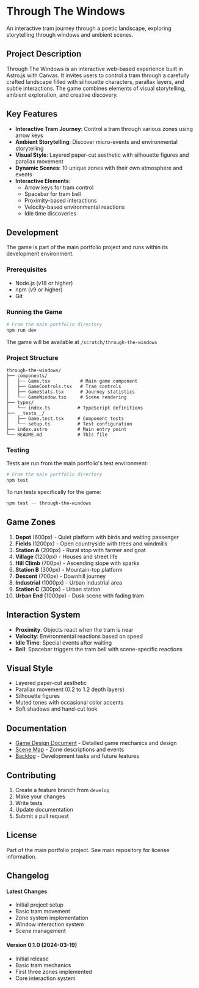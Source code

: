 # Through The Windows

An interactive tram journey through a poetic landscape, exploring storytelling through windows and ambient scenes.

## Project Description

Through The Windows is an interactive web-based experience built in Astro.js with Canvas. It invites users to control a tram through a carefully crafted landscape filled with silhouette characters, parallax layers, and subtle interactions. The game combines elements of visual storytelling, ambient exploration, and creative discovery.

## Key Features

- **Interactive Tram Journey**: Control a tram through various zones using arrow keys
- **Ambient Storytelling**: Discover micro-events and environmental storytelling
- **Visual Style**: Layered paper-cut aesthetic with silhouette figures and parallax movement
- **Dynamic Scenes**: 10 unique zones with their own atmosphere and events
- **Interactive Elements**:
  - Arrow keys for tram control
  - Spacebar for tram bell
  - Proximity-based interactions
  - Velocity-based environmental reactions
  - Idle time discoveries

## Development

The game is part of the main portfolio project and runs within its development environment.

### Prerequisites

- Node.js (v18 or higher)
- npm (v9 or higher)
- Git

### Running the Game

```bash
# From the main portfolio directory
npm run dev
```

The game will be available at `/scratch/through-the-windows`

### Project Structure

```
through-the-windows/
├── components/
│   ├── Game.tsx           # Main game component
│   ├── GameControls.tsx   # Tram controls
│   ├── GameStats.tsx      # Journey statistics
│   └── GameWindow.tsx     # Scene rendering
├── types/
│   └── index.ts          # TypeScript definitions
├── __tests__/
│   ├── Game.test.tsx     # Component tests
│   └── setup.ts          # Test configuration
├── index.astro           # Main entry point
└── README.md             # This file
```

### Testing

Tests are run from the main portfolio's test environment:

```bash
# From the main portfolio directory
npm test
```

To run tests specifically for the game:

```bash
npm test -- through-the-windows
```

## Game Zones

1. **Depot** (600px) - Quiet platform with birds and waiting passenger
2. **Fields** (1200px) - Open countryside with trees and windmills
3. **Station A** (200px) - Rural stop with farmer and goat
4. **Village** (1200px) - Houses and street life
5. **Hill Climb** (700px) - Ascending slope with sparks
6. **Station B** (300px) - Mountain-top platform
7. **Descent** (700px) - Downhill journey
8. **Industrial** (1000px) - Urban industrial area
9. **Station C** (300px) - Urban station
10. **Urban End** (1000px) - Dusk scene with fading tram

## Interaction System

- **Proximity**: Objects react when the tram is near
- **Velocity**: Environmental reactions based on speed
- **Idle Time**: Special events after waiting
- **Bell**: Spacebar triggers the tram bell with scene-specific reactions

## Visual Style

- Layered paper-cut aesthetic
- Parallax movement (0.2 to 1.2 depth layers)
- Silhouette figures
- Muted tones with occasional color accents
- Soft shadows and hand-cut look

## Documentation

- [Game Design Document](./through_the_windows_gdd.md) - Detailed game mechanics and design
- [Scene Map](./through_the_windows_scene_map.md) - Zone descriptions and events
- [Backlog](./tram_sketch_backlog.md) - Development tasks and future features

## Contributing

1. Create a feature branch from `develop`
2. Make your changes
3. Write tests
4. Update documentation
5. Submit a pull request

## License

Part of the main portfolio project. See main repository for license information.

## Changelog

#### Latest Changes

- Initial project setup
- Basic tram movement
- Zone system implementation
- Window interaction system
- Scene management

#### Version 0.1.0 (2024-03-19)

- Initial release
- Basic tram mechanics
- First three zones implemented
- Core interaction system
